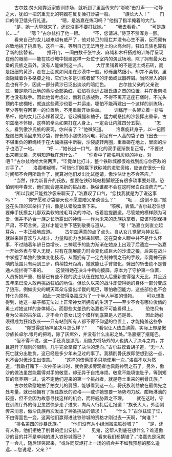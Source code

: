 　　古尔兹.焚火刚靠近家族训练场，就听到了里面传来的“嘭嘭”击打声——动静之大，犹如一把沉重无比的钝器在反复捶打沙袋一般。
　　“族长大人！”
　　门口的侍卫低头行礼道。
　　“嗯，是洛嘉在练习吗？”他指了指半掩着的大门。
　　“是，她一大早就来了，还说没事不要打扰她。”
　　“我去看看。”
　　“可是族长……”
　　“嗯？”古尔兹扫了他一眼。
　　“不，您请进。”侍卫不禁浑身一颤。
　　看来自己的女儿越来越有威严了，他对侍卫的阻拦并没有心生不满，反而颇有兴致地挑了挑眉毛。这样一来，等到自己无法再登上灼火高台时，狂焰氏族也算有了新的接替者。
　　推开门，一间由数千张牛皮、麻绳和木杆搭成的训练厅呈现在他的眼前——能在铁砂城中搭建这样一处位于室内的演武场地，除了拥有最大石堡的氏族之首外，没有人能做到这一点。
　　大厅里铺着的不是泥土或石砖，而是细细的黄沙，走在上面就如同走在沙漠中一般。砂砾虽然细小，却并不柔软，里面隐藏着许多硌脚之物，它们大多是训练者留下的牙齿或武器碎屑。当然渗入的鲜血也有不少，因此一部分黄沙已泛出淡淡的暗红色。
　　古尔兹父亲的父亲说过，若是能将此地的黄沙全部染红，狂焰将永远占据氏族之首的位置，并在极南境再也没有敌手。因此他曾考虑过，倘若氏族战败，不得不离开这座石堡时，不光头顶的牛皮棚帐，就连这些黄沙也要一并运走。哪怕不能再建出一个这样的训练场，至少等到夺回第一的位置后，不用重新开始染血。
　　训练厅一头架立着一排铁吊杆，他的女儿正赤裸着双足，卷起裤腿和袖子，猛力朝悬挂的沙袋挥出重拳。古尔兹毫不怀疑，这样的拳头如果打在人身上，一定会让内脏四分五裂。
　　“怎么，看到傲沙氏族的表现，你兴奋了？”他微笑道。
　　洛嘉旋转身子，以一记回旋踢扫向荡回来的沙袋，修长的小腿快如闪电，将足有一人高的袋子击飞出去——不堪重负的麻绳终于在大幅摇摆中断裂，沙袋旋转两圈，重重砸在地上，里面的沙子也洒了一地。
　　“呼……”她长出一口气，兽化的双手逐渐恢复正常，“不要说出来嘛父亲，您明知道我在想什么。”
　　“你看中了那名叫灰烬的神女，对吧？”古尔兹哈哈大笑两声，“毕竟单比打斗，整个铁砂城都很难找到能与你匹敌的对手了。”
　　洛嘉嘟起嘴，“可惜他们刚赢下铁砂城的进驻资格，应该在很长一段时间都不会用所动作了，就算对他们发出比试邀请，傲沙估计也不会答应。”
　　“当然，作为新晋升的氏族，想要在铁砂城站稳脚跟还有很多琐事要处理。恐怕到明年春天，他们就会迎来新的挑战者，换做谁都不会在这时候白白浪费力气。”
　　“所以我就只能找沙袋来聊天了，”洛嘉叹了口气，“您找我就是为了说这事吗？”
　　“你宁愿和沙袋聊天也不愿意陪父亲谈谈么？”
　　“呃……这倒不是，”她竖在头顶的耳朵抖了抖，像是认错般垂落下来。
　　“咳咳，表情。”古尔兹忍住想要伸手抚摸女儿那双柔软的绒毛耳朵的冲动，板着脸提醒道。尽管她的模样颇为可爱，但并不适合一族之长所露出的神情——作为未来的氏族执掌者，应该时刻保持严肃，不苟言笑，这样才能让手下感到敬畏与遵从。
　　“喔！”洛嘉立刻直立起耳朵，一本正经地应道。
　　古尔兹满意的点了点头。自从女儿觉醒为神女后，就越来越喜欢与人战斗，力量和能力也越来越强。这在莫金人眼中并不是什么坏事，不过随着年龄日益增长，三神赋予的能力渐渐在她身上出现了后遗症——洛嘉一开始外表与常人无疑，只有在施展能力时会变化成巨大的沙漠之狼，后来在战斗中掌握了单独的肢体变化技巧，从而拥有了一定克制神罚之石的手段。毕竟神石影响的范围只有两到三步，稍稍拉开距离，她就能让手臂兽化，劈出的斩击绝不是普通人能拦得下来的。
　　这使得她在决斗中所向披靡，原本为了守护第一位置，人员折损严重、根基已有些不稳的武士队伍在她加入后重新变得强大无比，并且近五年来已没人敢再挑战狂焰的地位。但长久以来的战斗却使得她的身体一部分变成了狼形，例如尖尖的朝天耳朵与露出半截的尾巴，哪怕收回能力，这些部位也不会转化为原样。
　　如此一来使得洛嘉成为了一个半人半狼的怪物。
　　可以想象得到，她这一辈子都无法过上正常神女所拥有的生活了——至少不会有哪位俊俏的勇士对她这样的身体倾心，而那些太差劲的洛嘉也不可能看得上。
　　恐怕只有身为父亲的古尔兹，才不会介意女儿这个模样到底算是人还是兽。
　　因此她必须得成为狂焰族长——只有站到所有人都不得不仰望的位置上，才能掩盖这些争议。
　　“你觉得这场神圣决斗怎么样？”
　　“看似让人热血沸腾，实际上却是傲沙族长卓尔.银月的把戏，除了灰烬外，并没有什么出彩之处。”洛嘉摆了摆尾巴。
　　“但不得不说，这一手还真是漂亮，用能力将场外的人也纳入了决斗之内，并且避开了规则的限制，几乎完全掌控了决斗的走向。”古尔兹摸着胡子道，“无一人死亡就分出胜负，这已经是多少年未见过的事了。我猜削骨氏族即使想到这一点，也不会对傲沙生出恨意。”
　　“这样的伎俩顶多只能使用一次，”洛嘉不以为然道，“我敢打赌下一次神圣决斗时，就会要求旁观者也佩戴神罚之石了。另外，傲沙的做法虽然能赢得对手的敬意，却无异于自找麻烦。敬意不能填饱肚子，等到短暂的修养期一过，说不定他们迎来的第一个挑战者，就是卷土重来的削骨氏族。”
　　古尔兹欣慰地拍了拍女儿的肩膀，能够看到这一点，将氏族利益放在最优先之处考量，就已经拥有了担任族长的资格——或许她想要一场势均力敌、酣畅淋漓的较量，但不会因为故意寻找这样的机会，而将威胁置之不理。
　　就在这时，守在训练厅外的侍卫忽然快步走了进来，向两人行礼后汇报道：“族长大人，外面刚传来消息，傲沙氏族再次发出了神圣挑战的请求！”
　　“什么？”古尔兹怔了怔，不由得面色一变，这离他们赢得进驻铁砂城的资格才刚过去一天啊，“向谁？”
　　“排名第四的沙暴氏族。”
　　“他们没有从小绿洲搬进铁砂城？”
　　“是，还有人称，他们拒绝了削骨的迁出安排。”
　　见鬼，这帮人到底在想什么？难道傲沙的目的并不是单纯的进入铁砂城而已？
　　“看来我们都猜错了，”洛嘉先是沉默了一会儿，随后轻笑起来，“或许同灰烬打上一场的机会并不如我预想的那么遥远……您说呢，父亲？”